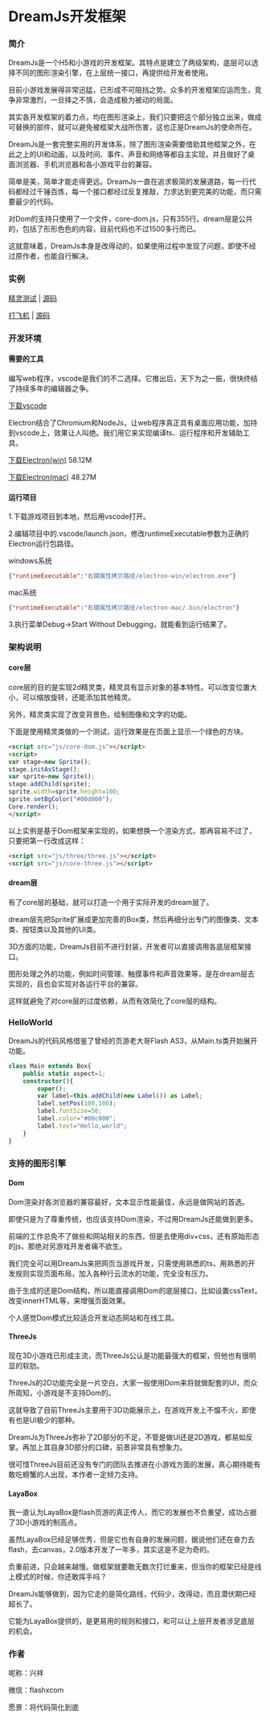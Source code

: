 DreamJs开发框架
========
### 简介 ###

DreamJs是一个H5和小游戏的开发框架。其特点是建立了两级架构，底层可以选择不同的图形渲染引擎，在上层统一接口，再提供给开发者使用。

目前小游戏发展得非常迅猛，已形成不可阻挡之势。众多的开发框架应运而生，竞争非常激烈，一旦择之不慎，会造成极为被动的局面。

其实各开发框架的着力点，均在图形渲染上，我们只要把这个部分独立出来，做成可替换的部件，就可以避免被框架大战所伤害，这也正是DreamJs的使命所在。

DreamJs是一套完整实用的开发体系，除了图形渲染需要借助其他框架之外，在此之上的UI和动画，以及时间、事件、声音和网络等都自主实现，并且做好了桌面浏览器、手机浏览器和各小游戏平台的兼容。

简单是美，简单才能走得更远。DreamJs一直在追求极简的发展道路，每一行代码都经过千锤百炼，每一个接口都经过反复推敲，力求达到更完美的功能，而只需要最少的代码。

对Dom的支持只使用了一个文件，core-dom.js，只有355行。dream层是公共的，包括了形形色色的内容，目前代码也不过1500多行而已。

这就意味着，DreamJs本身是改得动的，如果使用过程中发现了问题，即使不经过原作者，也能自行解决。

### 实例 ###

[精灵测试](http://dreamjs8.com/examples/sprite-test?_blank) | [源码](http://dreamjs8.com/downloads/examples/sprite-test.zip)

[打飞机](http://dreamjs8.com/examples/plane?_blank) | [源码](http://dreamjs8.com/downloads/examples/plane.zip)

### 开发环境 ###

#### 需要的工具 ####

编写web程序，vscode是我们的不二选择。它推出后，天下为之一振，很快终结了持续多年的编辑器之争。

[下载vscode](https://code.visualstudio.com)

Electron结合了Chromium和NodeJs，让web程序真正具有桌面应用功能，加持到vscode上，效果让人叫绝。我们用它来实现编译ts、运行程序和开发辅助工具。

[下载Electron(win)](http://dreamjs8.com/downloads/electron-win.zip) 58.12M

[下载Electron(mac)](http://dreamjs8.com/downloads/electron-mac.zip) 48.27M

#### 运行项目 ####

1.下载游戏项目到本地，然后用vscode打开。

2.编辑项目中的.vscode/launch.json，修改runtimeExecutable参数为正确的Electron运行包路径。

windows系统
```json
{"runtimeExecutable":"右键属性拷贝路径/electron-win/electron.exe"}
```
mac系统
```json
{"runtimeExecutable":"右键属性拷贝路径/electron-mac/.bin/electron"}
```

3.执行菜单Debug->Start Without Debugging，就能看到运行结果了。

### 架构说明 ###

#### core层 ####

core层的目的是实现2d精灵类，精灵具有显示对象的基本特性。可以改变位置大小，可以缩放旋转，还能添加其他精灵。

另外，精灵类实现了改变背景色，绘制图像和文字的功能。

下面是使用精灵类做的一个测试，运行效果是在页面上显示一个绿色的方块。

```html
<script src="js/core-dom.js"></script>
<script>
var stage=new Sprite();
stage.initAsStage();
var sprite=new Sprite();
stage.addChild(sprite);
sprite.width=sprite.height=100;
sprite.setBgColor("#00d000");
Core.render();
</script>
```

以上实例是基于Dom框架来实现的，如果想换一个渲染方式，那再容易不过了，只要把第一行改成这样：

```html
<script src="js/three/three.js"></script>
<script src="js/core-three.js"></script>
```

#### dream层 ####

有了core层的基础，就可以打造一个用于实际开发的dream层了。

dream层先把Sprite扩展成更加完善的Box类，然后再细分出专门的图像类、文本类、按钮类以及其他的UI类。

3D方面的功能，DreamJs目前不进行封装，开发者可以直接调用各底层框架接口。

图形处理之外的功能，例如时间管理、触摸事件和声音效果等，是在dream层去实现的，且也会实现对各运行平台的兼容。

这样就避免了对core层的过度依赖，从而有效简化了core层的结构。

### HelloWorld ###

DreamJs的代码风格借鉴了曾经的页游老大哥Flash AS3，从Main.ts类开始展开功能。

```typescript
class Main extends Box{
    public static aspect=1;
    constructor(){
        super();
        var label=this.addChild(new Label()) as Label;
        label.setPos(100,100);
        label.fontSize=50;
        label.color="#00c000";
        label.text="Hello,world";
    }
}
```

### 支持的图形引擎 ###

#### Dom ####

Dom渲染对各浏览器的兼容最好，文本显示性能最佳，永远是做网站的首选。

即使只是为了尊重传统，也应该支持Dom渲染，不过用DreamJs还能做到更多。

前端的工作总免不了做些和网站相关的东西，但是去使用div+css，还有原始形态的js，那绝对另游戏开发者痛不欲生。

我们完全可以用DreamJs来把网页当游戏开发，只需使用熟悉的ts，用熟悉的开发规则实现页面布局，加入各种行云流水的功能，完全没有压力。

由于生成的还是Dom结构，所以能直接调用Dom的底层接口，比如设置cssText，改变innerHTML等，来增强页面效果。

个人感觉Dom模式比较适合开发动态网站和在线工具。

#### ThreeJs ####

现在3D小游戏已形成主流，而ThreeJs公认是功能最强大的框架，但他也有很明显的软肋。

ThreeJs的2D功能完全是一片空白，大家一般使用Dom来将就做配套的UI，而众所周知，小游戏是不支持Dom的。

这就导致了目前ThreeJs主要用于3D功能展示上，在游戏开发上不愠不火，即使有也是UI极少的那种。

DreamJs为ThreeJs弥补了2D部分的不足，不管是做UI还是2D游戏，都易如反掌。再加上其自身3D部分的口碑，前景非常具有想象力。

很可惜ThreeJs目前还没有专门的团队去推进在小游戏方面的发展，真心期待能有敢吃螃蟹的人出现，本作者一定倾力支持。

#### LayaBox ####

我一直认为LayaBox是flash页游的真正传人，而它的发展也不负重望，成功占据了3D小游戏的制高点。

虽然LayaBox已经足够优秀，但是它也有自身的发展问题，据说他们还在奋力去flash，去canvas，2.0版本开发了一年多，其实这是不足为奇的。

负重前进，只会越来越慢。做框架就要敢无数次打烂重来，但当你的框架已经是线上模式的时候，你还敢挥手吗？

DreamJs能够做到，因为它走的是简化路线，代码少，改得动，而且潜伏期已经超长了。

它能为LayaBox提供的，是更易用的规则和接口，和可以让上层开发者涉足底层的机会。

### 作者 ###

呢称：兴祥

微信：flashxcom

愿景：将代码简化到底